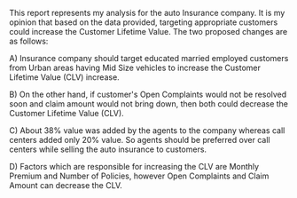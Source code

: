 This report represents my analysis for the auto Insurance company. It is my opinion that based on the data provided, targeting appropriate customers could increase the Customer Lifetime Value. The two proposed changes are as follows:

A) Insurance company should target educated married employed customers from Urban areas having Mid Size vehicles to increase the Customer Lifetime Value (CLV) increase.

B) On the other hand, if customer's Open Complaints would not be resolved soon and claim amount would not bring down, then both could decrease the Customer Lifetime Value (CLV).

C) About 38% value was added by the agents to the company whereas call centers added only 20% value. So agents should be preferred over call centers while selling the auto insurance to customers.

D) Factors which are responsible for increasing the CLV are Monthly Premium and Number of Policies, however Open Complaints and Claim Amount can decrease the CLV.

 
